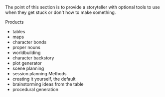 The point of this section is to provide a storyteller with optional tools to use when they get stuck or don't how to make something.

Products
- tables
- maps
- character bonds
- proper nouns
- worldbuilding
- character backstory
- plot generator
- scene planning
- session planning
Methods
- creating it yourself, the default
- brainstorming ideas from the table
- procedural generation
